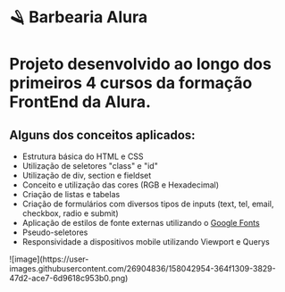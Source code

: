 # 🪒 Barbearia Alura

<h1>Projeto desenvolvido ao longo dos primeiros 4 cursos da formação FrontEnd da Alura.</h3>

<h2>Alguns dos conceitos aplicados:</h2>
<ul>
	<li>Estrutura básica do HTML e CSS</li>
	<li>Utilização de seletores "class" e "id"</li>
	<li>Utilização de div, section e fieldset</li>
	<li>Conceito e utilização das cores (RGB e Hexadecimal)</li>
	<li>Criação de listas e tabelas</li>
	<li>Criação de formulários com diversos tipos de inputs (text, tel, email, checkbox, radio e submit)</li>
	<li>Aplicação de estilos de fonte externas utilizando o <a href="fonts.google.com">Google Fonts</a></li>
	<li>Pseudo-seletores</li>
	<li>Responsividade a dispositivos mobile utilizando Viewport e Querys</li>
</ul>
![image](https://user-images.githubusercontent.com/26904836/158042954-364f1309-3829-47d2-ace7-6d9618c953b0.png)
